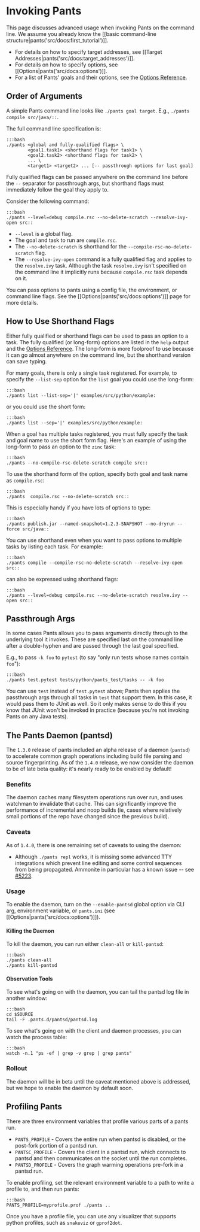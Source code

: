 Invoking Pants
==============

This page discusses advanced usage when invoking Pants on the command line.
We assume you already know the [[basic command-line structure|pants('src/docs:first_tutorial')]].

+ For details on how to specify target addresses, see [[Target Addresses|pants('src/docs:target_addresses')]].
+ For details on how to specify options, see [[Options|pants('src/docs:options')]].
+ For a list of Pants' goals and their options, see the <a href="options_reference.html">Options Reference</a>.

Order of Arguments
------------------

A simple Pants command line looks like `./pants goal target`. E.g., `./pants compile src/java/::`.

The full command line specification is:

    :::bash
    ./pants <global and fully-qualified flags> \
            <goal1.task1> <shorthand flags for task1> \
            <goal2.task2> <shorthand flags for task2> \
            ... \
            <target1> <target2> ... [-- passthrough options for last goal]

Fully qualified flags can be passed anywhere on the command line
before the `--` separator for passthrough args, but
shorthand flags must immediately follow the goal they apply to.

Consider the following command:

    :::bash
    ./pants --level=debug compile.rsc --no-delete-scratch --resolve-ivy-open src::

+ `--level` is a global flag.
+ The goal and task to run are `compile.rsc`.
+ The `--no-delete-scratch` is shorthand for the
  `--compile-rsc-no-delete-scratch` flag.
+ The `--resolve-ivy-open` command is a fully qualified flag and
  applies to the `resolve.ivy` task.  Although the task `resolve.ivy`
  isn't specified on the command line it implicitly runs because
  `compile.rsc` task depends on it.

You can pass options to pants using a config file, the
environment, or command line flags. See the
[[Options|pants('src/docs:options')]] page for more details.

How to Use Shorthand Flags
--------------------------

Either fully qualified or shorthand flags can be used to pass an
option to a task. The fully qualified (or long-form) options are
listed in the `help` output and the <a href="options_reference.html">Options Reference</a>.
The long-form is more foolproof to use because it can go almost anywhere on
the command line, but the shorthand version can save typing.

For many goals, there is only a single task registered. For example,
to specify the `--list-sep` option for the `list` goal you could use
the long-form:

    :::bash
    ./pants list --list-sep='|' examples/src/python/example:

or you could use the short form:

    :::bash
    ./pants list --sep='|' examples/src/python/example:

When a goal has multiple tasks registered, you must fully specify the
task and goal name to use the short form flag.  Here's an example of
using the long-form to pass an option to the `zinc` task:

    :::bash
    ./pants --no-compile-rsc-delete-scratch compile src::

To use the shorthand form of the option, specify both goal and task
name as `compile.rsc`:

    :::bash
    ./pants  compile.rsc --no-delete-scratch src::

This is especially handy if you have lots of options to type:

    :::bash
    ./pants publish.jar --named-snapshot=1.2.3-SNAPSHOT --no-dryrun --force src/java::

You can use shorthand even when you want to pass options to multiple
tasks by listing each task.  For example:

    :::bash
    ./pants compile --compile-rsc-no-delete-scratch --resolve-ivy-open src::

can also be expressed using shorthand flags:

    :::bash
    ./pants --level=debug compile.rsc --no-delete-scratch resolve.ivy --open src::

Passthrough Args
----------------

In some cases Pants allows you to pass arguments directly through to the underlying tool it invokes.
These are specified last on the command line after a double-hyphen and are passed through the
last goal specified.

E.g., to pass `-k foo` to `pytest` (to say "only run tests whose names contain `foo`"):

    :::bash
    ./pants test.pytest tests/python/pants_test/tasks -- -k foo

You can use `test` instead of `test.pytest` above; Pants then applies the passthrough args
through all tasks in `test` that support them. In this case, it would pass them to JUnit as well.
So it only makes sense to do this if you know that JUnit won't be invoked in practice (because
you're not invoking Pants on any Java tests).

The Pants Daemon (pantsd)
-------------------------

The `1.3.0` release of pants included an alpha release of a daemon (`pantsd`) to accelerate common
graph operations including build file parsing and source fingerprinting. As of the `1.4.0` release,
we now consider the daemon to be of late beta quality: it's nearly ready to be enabled by default!

### Benefits

The daemon caches many filesystem operations run over run, and uses watchman to invalidate that
cache. This can significantly improve the performance of incremental and noop builds (ie,
cases where relatively small portions of the repo have changed since the previous build).

### Caveats

As of `1.4.0`, there is one remaining set of caveats to using the daemon:

* Although `./pants repl` works, it is missing some advanced TTY integrations which prevent line
  editing and some control sequences from being propagated. Ammonite in particular has a known issue
  -- see [#5223](https://github.com/pantsbuild/pants/issues/5223).

### Usage

To enable the daemon, turn on the `--enable-pantsd` global option via CLI arg, environment variable, or `pants.ini` (see [[Options|pants('src/docs:options')]]).

#### Killing the Daemon

To kill the daemon, you can run either `clean-all` or `kill-pantsd`:

    :::bash
    ./pants clean-all
    ./pants kill-pantsd


#### Observation Tools

To see what's going on with the daemon, you can tail the pantsd log file in another window:

    :::bash
    cd $SOURCE
    tail -F .pants.d/pantsd/pantsd.log

To see what's going on with the client and daemon processes, you can watch the process table:

    :::bash
    watch -n.1 "ps -ef | grep -v grep | grep pants"


### Rollout

The daemon will be in beta until the caveat mentioned above is addressed, but we hope to
enable the daemon by default soon.

Profiling Pants
---------------

There are three environment variables that profile various parts of a pants run.

* `PANTS_PROFILE` - Covers the entire run when pantsd is disabled, or the post-fork portion
  of a pantsd run.
* `PANTSC_PROFILE` - Covers the client in a pantsd run, which connects to pantsd and then
  communicates on the socket until the run completes.
* `PANTSD_PROFILE` - Covers the graph warming operations pre-fork in a pantsd run.

To enable profiling, set the relevant environment variable to a path to write a profile to, and
then run pants:

    :::bash
    PANTS_PROFILE=myprofile.prof ./pants ..

Once you have a profile file, you can use any visualizer that supports python profiles, such as
`snakeviz` or `gprof2dot`.
